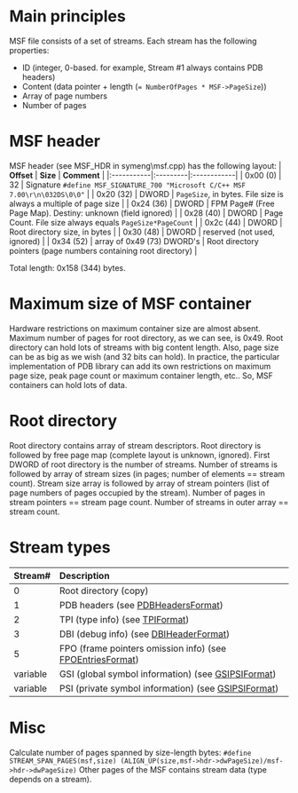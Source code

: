 # Main principles #

MSF file consists of a set of streams. Each stream has the following properties:
  * ID (integer, 0-based. for example, Stream #1 always contains PDB headers)
  * Content (data pointer + length (`= NumberOfPages * MSF->PageSize`))
  * Array of page numbers
  * Number of pages

# MSF header #
MSF header (see MSF\_HDR in symeng\msf.cpp) has the following layout:
| **Offset** | **Size** | **Comment** |
|:-----------|:---------|:------------|
| 0x00 (0) | 32 | Signature `#define MSF_SIGNATURE_700 "Microsoft C/C++ MSF 7.00\r\n\032DS\0\0"` |
| 0x20 (32) | DWORD | `PageSize`, in bytes. File size is always a multiple of page size |
| 0x24 (36) | DWORD | FPM Page# (Free Page Map). Destiny: unknown (field ignored) |
| 0x28 (40) | DWORD | Page Count. File size always equals `PageSize*PageCount` |
| 0x2c (44) | DWORD | Root directory size, in bytes |
| 0x30 (48) | DWORD | reserved (not used, ignored) |
| 0x34 (52) | array of 0x49 (73) DWORD's | Root directory pointers (page numbers containing root directory) |

Total length: 0x158 (344) bytes.

# Maximum size of MSF container #
Hardware restrictions on maximum container size are almost absent.
Maximum number of pages for root directory, as we can see, is 0x49. Root directory can hold lots of streams with big content length. Also, page size can be as big as we wish (and 32 bits can hold).
In practice, the particular implementation of PDB library can add its own restrictions on maximum page size, peak page count or maximum container length, etc..
So, MSF containers can hold lots of data.

# Root directory #
Root directory contains array of stream descriptors. Root directory is followed by free page map (complete layout is unknown, ignored).
First DWORD of root directory is the number of streams. Number of streams is followed by array of stream sizes (in pages; number of elements == stream count).
Stream size array is followed by array of stream pointers (list of page numbers of pages occupied by the stream). Number of pages in stream pointers == stream page count.
Number of streams in outer array == stream count.

# Stream types #
| **Stream#**   | **Description** |
|:--------------|:----------------|
| 0         | Root directory (copy) |
| 1         | PDB headers (see [PDBHeadersFormat](PDBHeadersFormat.md)) |
| 2         | TPI (type info) (see [TPIFormat](TPIFormat.md)) |
| 3         | DBI (debug info) (see [DBIHeaderFormat](DBIHeaderFormat.md)) |
| 5         | FPO (frame pointers omission info) (see [FPOEntriesFormat](FPOEntriesFormat.md)) |
| variable  | GSI (global symbol information) (see [GSIPSIFormat](GSIPSIFormat.md)) |
| variable  | PSI (private symbol information) (see [GSIPSIFormat](GSIPSIFormat.md)) |

# Misc #
Calculate number of pages spanned by size-length bytes: `#define STREAM_SPAN_PAGES(msf,size) (ALIGN_UP(size,msf->hdr->dwPageSize)/msf->hdr->dwPageSize)`
Other pages of the MSF contains stream data (type depends on a stream).
